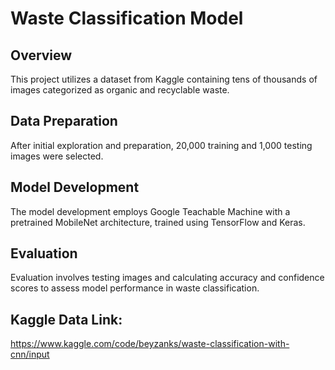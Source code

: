 # Waste Classification Model

## Overview

This project utilizes a dataset from Kaggle containing tens of thousands of images categorized as organic and recyclable waste.

## Data Preparation

After initial exploration and preparation, 20,000 training and 1,000 testing images were selected.

## Model Development

The model development employs Google Teachable Machine with a pretrained MobileNet architecture, trained using TensorFlow and Keras.

## Evaluation

Evaluation involves testing images and calculating accuracy and confidence scores to assess model performance in waste classification.


## Kaggle Data Link: 
https://www.kaggle.com/code/beyzanks/waste-classification-with-cnn/input

